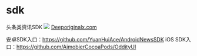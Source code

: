 # sdk
头条类资讯SDK 
![](https://github.com/SourceCore/sdk/blob/master/deepsource.png)
[Deeporiginalx.com](http://deeporiginalx.com)

安卓SDK入口：https://github.com/YuanHuiAce/AndroidNewsSDK
iOS SDK入口：https://github.com/AimobierCocoaPods/OddityUI
